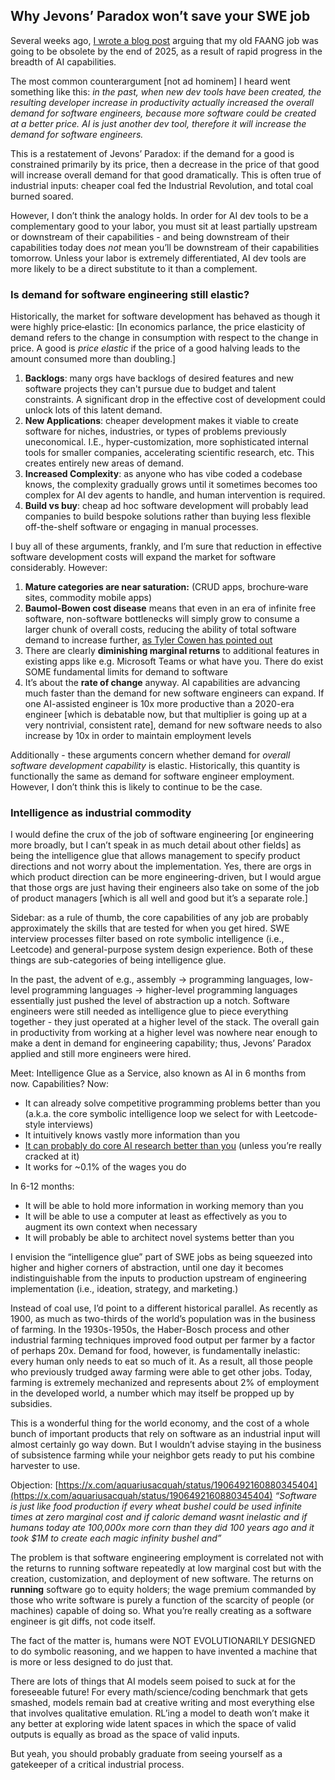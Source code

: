 ## **Why Jevons’ Paradox won’t save your SWE job**

Several weeks ago, [I wrote a blog post](https://jagilley.github.io/faang-blog.html) arguing that my old FAANG job was going to be obsolete by the end of 2025, as a result of rapid progress in the breadth of AI capabilities.

The most common counterargument \[not ad hominem\] I heard went something like this: *in the past, when new dev tools have been created, the resulting developer increase in productivity actually increased the overall demand for software engineers, because more software could be created at a better price. AI is just another dev tool, therefore it will increase the demand for software engineers.*

This is a restatement of Jevons’ Paradox: if the demand for a good is constrained primarily by its price, then a decrease in the price of that good will increase overall demand for that good dramatically. This is often true of industrial inputs: cheaper coal fed the Industrial Revolution, and total coal burned soared.

However, I don’t think the analogy holds. In order for AI dev tools to be a complementary good to your labor, you must sit at least partially upstream or downstream of their capabilities \- and being downstream of their capabilities today does *not* mean you’ll be downstream of their capabilities tomorrow. Unless your labor is extremely differentiated, AI dev tools are more likely to be a direct substitute to it than a complement.

### Is demand for software engineering still elastic?

Historically, the market for software development has behaved as though it were highly price‑elastic: \[In economics parlance, the price elasticity of demand refers to the change in consumption with respect to the change in price. A good is *price elastic* if the price of a good halving leads to the amount consumed more than doubling.\]

1. **Backlogs**: many orgs have backlogs of desired features and new software projects they can't pursue due to budget and talent constraints. A significant drop in the effective cost of development could unlock lots of this latent demand.  
2. **New Applications**: cheaper development makes it viable to create software for niches, industries, or types of problems previously uneconomical. I.E., hyper-customization, more sophisticated internal tools for smaller companies, accelerating scientific research, etc. This creates entirely new areas of demand.  
3. **Increased Complexity**: as anyone who has vibe coded a codebase knows, the complexity gradually grows until it sometimes becomes too complex for AI dev agents to handle, and human intervention is required.  
4. **Build vs buy**: cheap ad hoc software development will probably lead companies to build bespoke solutions rather than buying less flexible off-the-shelf software or engaging in manual processes.

I buy all of these arguments, frankly, and I’m sure that reduction in effective software development costs will expand the market for software considerably. However:

1. **Mature categories are near saturation:** (CRUD apps, brochure‑ware sites, commodity mobile apps)  
2. **Baumol-Bowen cost disease** means that even in an era of infinite free software, non-software bottlenecks will simply grow to consume a larger chunk of overall costs, reducing the ability of total software demand to increase further, [as Tyler Cowen has pointed out](https://marginalrevolution.com/marginalrevolution/2025/02/why-i-think-ai-take-off-is-relatively-slow.html)  
3. There are clearly **diminishing marginal returns** to additional features in existing apps like e.g. Microsoft Teams or what have you. There do exist SOME fundamental limits for demand to software  
4. It’s about the **rate of change** anyway. AI capabilities are advancing much faster than the demand for new software engineers can expand. If one AI-assisted engineer is 10x more productive than a 2020-era engineer \[which is debatable now, but that multiplier is going up at a very nontrivial, consistent rate\], demand for new software needs to also increase by 10x in order to maintain employment levels

Additionally \- these arguments concern whether demand for *overall software development capability* is elastic. Historically, this quantity is functionally the same as demand for software engineer employment. However, I don’t think this is likely to continue to be the case.

### Intelligence as industrial commodity

I would define the crux of the job of software engineering \[or engineering more broadly, but I can’t speak in as much detail about other fields\] as being the intelligence glue that allows management to specify product directions and not worry about the implementation. Yes, there are orgs in which product direction can be more engineering-driven, but I would argue that those orgs are just having their engineers also take on some of the job of product managers \[which is all well and good but it’s a separate role.\]

Sidebar: as a rule of thumb, the core capabilities of any job are probably approximately the skills that are tested for when you get hired. SWE interview processes filter based on rote symbolic intelligence (i.e., Leetcode) and general-purpose system design experience. Both of these things are sub-categories of being intelligence glue.

In the past, the advent of e.g., assembly → programming languages, low-level programming languages → higher-level programming languages essentially just pushed the level of abstraction up a notch. Software engineers were still needed as intelligence glue to piece everything together \- they just operated at a higher level of the stack. The overall gain in productivity from working at a higher level was nowhere near enough to make a dent in demand for engineering capability; thus, Jevons’ Paradox applied and still more engineers were hired.

Meet: Intelligence Glue as a Service, also known as AI in 6 months from now. Capabilities? Now:

- It can already solve competitive programming problems better than you (a.k.a. the core symbolic intelligence loop we select for with Leetcode-style interviews)  
- It intuitively knows vastly more information than you  
- [It can probably do core AI research better than you](https://pub.sakana.ai/ai-scientist-v2/paper/) (unless you’re really cracked at it)  
- It works for \~0.1% of the wages you do

In 6-12 months:

- It will be able to hold more information in working memory than you  
- It will be able to use a computer at least as effectively as you to augment its own context when necessary  
- It will probably be able to architect novel systems better than you

I envision the “intelligence glue” part of SWE jobs as being squeezed into higher and higher corners of abstraction, until one day it becomes indistinguishable from the inputs to production upstream of engineering implementation (i.e., ideation, strategy, and marketing.)

Instead of coal use, I’d point to a different historical parallel. As recently as 1900, as much as two-thirds of the world’s population was in the business of farming. In the 1930s-1950s, the Haber-Bosch process and other industrial farming techniques improved food output per farmer by a factor of perhaps 20x. Demand for food, however, is fundamentally inelastic: every human only needs to eat so much of it. As a result, all those people who previously trudged away farming were able to get other jobs. Today, farming is extremely mechanized and represents about 2% of employment in the developed world, a number which may itself be propped up by subsidies.

This is a wonderful thing for the world economy, and the cost of a whole bunch of important products that rely on software as an industrial input will almost certainly go way down. But I wouldn’t advise staying in the business of subsistence farming while your neighbor gets ready to put his combine harvester to use.

Objection: [https://x.com/aquariusacquah/status/1906492160880345404](https://x.com/aquariusacquah/status/1906492160880345404) *“Software is just like food production if every wheat bushel could be used infinite times at zero marginal cost and if caloric demand wasnt inelastic and if humans today ate 100,000x more corn than they did 100 years ago and it took $1M to create each magic infinity bushel and”*

The problem is that software engineering employment is correlated not with the returns to running software repeatedly at low marginal cost but with the creation, customization, and deployment of new software. The returns on **running** software go to equity holders; the wage premium commanded by those who write software is purely a function of the scarcity of people (or machines) capable of doing so. What you’re really creating as a software engineer is git diffs, not code itself.

The fact of the matter is, humans were NOT EVOLUTIONARILY DESIGNED to do symbolic reasoning, and we happen to have invented a machine that is more or less designed to do just that.

There are lots of things that AI models seem poised to suck at for the foreseeable future\! For every math/science/coding benchmark that gets smashed, models remain bad at creative writing and most everything else that involves qualitative emulation. RL’ing a model to death won’t make it any better at exploring wide latent spaces in which the space of valid outputs is equally as broad as the space of valid inputs.

But yeah, you should probably graduate from seeing yourself as a gatekeeper of a critical industrial process.